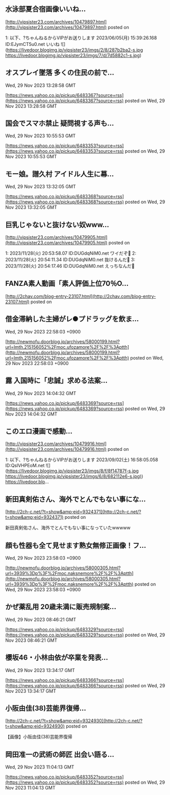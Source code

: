 

## 水泳部夏合宿画像いいね...
  

[http://vipsister23.com/archives/10479897.html](http://vipsister23.com/archives/10479897.html)
posted on 

<!--more-->

1: 以下、?ちゃんねるからVIPがお送りします 2023/06/05(月) 15:39:26.168 ID:EJymCT5u0.net いいね ![](https://livedoor.blogimg.jp/vipsister23/imgs/2/8/287b2ba2-s.jpg https://livedoor.blogimg.jp/vipsister23/imgs/7/d/7d5882c1-s.jpg)

## オスプレイ墜落 多くの住民の前で...
  Wed, 29 Nov 2023 13:28:58 GMT

[https://news.yahoo.co.jp/pickup/6483367?source=rss](https://news.yahoo.co.jp/pickup/6483367?source=rss)
posted on Wed, 29 Nov 2023 13:28:58 GMT

<!--more-->



## 国会でスマホ禁止 疑問視する声も...
  Wed, 29 Nov 2023 10:55:53 GMT

[https://news.yahoo.co.jp/pickup/6483353?source=rss](https://news.yahoo.co.jp/pickup/6483353?source=rss)
posted on Wed, 29 Nov 2023 10:55:53 GMT

<!--more-->



## モー娘。譜久村 アイドル人生に幕...
  Wed, 29 Nov 2023 13:32:05 GMT

[https://news.yahoo.co.jp/pickup/6483368?source=rss](https://news.yahoo.co.jp/pickup/6483368?source=rss)
posted on Wed, 29 Nov 2023 13:32:05 GMT

<!--more-->



## 巨乳じゃないと抜けない奴www...
  

[http://vipsister23.com/archives/10479905.html](http://vipsister23.com/archives/10479905.html)
posted on 

<!--more-->

1: 2023/11/28(火) 20:53:58.07 ID:DUGdqNiM0.net ワイだぞ🤤 2: 2023/11/28(火) 20:54:11.34 ID:DUGdqNiM0.net 抜けるんだ🤤 3: 2023/11/28(火) 20:54:17.46 ID:DUGdqNiM0.net えっちなんだ🤤

## FANZA素人動画「素人評価上位70％O...
  

[http://2chav.com/blog-entry-23107.html](http://2chav.com/blog-entry-23107.html)
posted on 

<!--more-->



##  借金滞納した主婦がレ●プドラッグを飲ま...
  Wed, 29 Nov 2023 22:58:03 +0900

[http://newmofu.doorblog.jp/archives/58000199.html?url=lmth.215156052%2Fmoc.ufozamore%2F%2F%3Aptth](http://newmofu.doorblog.jp/archives/58000199.html?url=lmth.215156052%2Fmoc.ufozamore%2F%2F%3Aptth)
posted on Wed, 29 Nov 2023 22:58:03 +0900

<!--more-->



## 露 入国時に「忠誠」求める法案...
  Wed, 29 Nov 2023 14:04:32 GMT

[https://news.yahoo.co.jp/pickup/6483369?source=rss](https://news.yahoo.co.jp/pickup/6483369?source=rss)
posted on Wed, 29 Nov 2023 14:04:32 GMT

<!--more-->



## このエロ漫画で感動...
  

[http://vipsister23.com/archives/10479916.html](http://vipsister23.com/archives/10479916.html)
posted on 

<!--more-->

1: 以下、?ちゃんねるからVIPがお送りします 2023/09/02(土) 16:58:05.058 ID:QslVHPEoM.net ![](https://livedoor.blogimg.jp/vipsister23/imgs/8/f/8f14787f-s.jpg [https://livedoor.blogimg.jp/vipsister23/imgs/6/8/682112e6-s.jpg)](https://livedoor.blogimg.jp/vipsister23/imgs/6/8/682112e6-s.jpg)) https://livedoor.blo...

## 新田真剣佑さん、海外でとんでもない事にな...
  

[http://2ch-c.net/?t=show&amp;eid=9324371](http://2ch-c.net/?t=show&amp;eid=9324371)
posted on 

<!--more-->

新田真剣佑さん、海外でとんでもない事になっていたwwwww

## 顔も性器も全て見せます熟女無修正画像！フ...
  Wed, 29 Nov 2023 23:58:03 +0900

[http://newmofu.doorblog.jp/archives/58000305.html?url=3939%3Dp%3F%2Fmoc.naksnemore%2F%2F%3Aptth](http://newmofu.doorblog.jp/archives/58000305.html?url=3939%3Dp%3F%2Fmoc.naksnemore%2F%2F%3Aptth)
posted on Wed, 29 Nov 2023 23:58:03 +0900

<!--more-->



## かぜ薬乱用 20歳未満に販売規制案...
  Wed, 29 Nov 2023 08:46:21 GMT

[https://news.yahoo.co.jp/pickup/6483329?source=rss](https://news.yahoo.co.jp/pickup/6483329?source=rss)
posted on Wed, 29 Nov 2023 08:46:21 GMT

<!--more-->



## 櫻坂46・小林由依が卒業を発表...
  Wed, 29 Nov 2023 13:34:17 GMT

[https://news.yahoo.co.jp/pickup/6483366?source=rss](https://news.yahoo.co.jp/pickup/6483366?source=rss)
posted on Wed, 29 Nov 2023 13:34:17 GMT

<!--more-->



## 小阪由佳(38)芸能界復帰...
  

[http://2ch-c.net/?t=show&amp;eid=9324930](http://2ch-c.net/?t=show&amp;eid=9324930)
posted on 

<!--more-->

【画像】小阪由佳(38)芸能界復帰

## 岡田准一の武術の師匠 出会い語る...
  Wed, 29 Nov 2023 11:04:13 GMT

[https://news.yahoo.co.jp/pickup/6483352?source=rss](https://news.yahoo.co.jp/pickup/6483352?source=rss)
posted on Wed, 29 Nov 2023 11:04:13 GMT

<!--more-->


